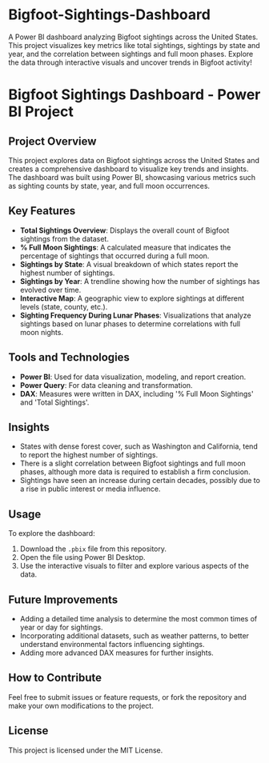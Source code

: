 # Bigfoot-Sightings-Dashboard
A Power BI dashboard analyzing Bigfoot sightings across the United States. This project visualizes key metrics like total sightings, sightings by state and year, and the correlation between sightings and full moon phases. Explore the data through interactive visuals and uncover trends in Bigfoot activity!

# Bigfoot Sightings Dashboard - Power BI Project

## Project Overview
This project explores data on Bigfoot sightings across the United States and creates a comprehensive dashboard to visualize key trends and insights. The dashboard was built using Power BI, showcasing various metrics such as sighting counts by state, year, and full moon occurrences.

## Key Features
- **Total Sightings Overview**: Displays the overall count of Bigfoot sightings from the dataset.
- **% Full Moon Sightings**: A calculated measure that indicates the percentage of sightings that occurred during a full moon.
- **Sightings by State**: A visual breakdown of which states report the highest number of sightings.
- **Sightings by Year**: A trendline showing how the number of sightings has evolved over time.
- **Interactive Map**: A geographic view to explore sightings at different levels (state, county, etc.).
- **Sighting Frequency During Lunar Phases**: Visualizations that analyze sightings based on lunar phases to determine correlations with full moon nights.

## Tools and Technologies
- **Power BI**: Used for data visualization, modeling, and report creation.
- **Power Query**: For data cleaning and transformation.
- **DAX**: Measures were written in DAX, including '% Full Moon Sightings' and 'Total Sightings'.

## Insights
- States with dense forest cover, such as Washington and California, tend to report the highest number of sightings.
- There is a slight correlation between Bigfoot sightings and full moon phases, although more data is required to establish a firm conclusion.
- Sightings have seen an increase during certain decades, possibly due to a rise in public interest or media influence.

## Usage
To explore the dashboard:
1. Download the `.pbix` file from this repository.
2. Open the file using Power BI Desktop.
3. Use the interactive visuals to filter and explore various aspects of the data.

## Future Improvements
- Adding a detailed time analysis to determine the most common times of year or day for sightings.
- Incorporating additional datasets, such as weather patterns, to better understand environmental factors influencing sightings.
- Adding more advanced DAX measures for further insights.

## How to Contribute
Feel free to submit issues or feature requests, or fork the repository and make your own modifications to the project.

## License
This project is licensed under the MIT License.


